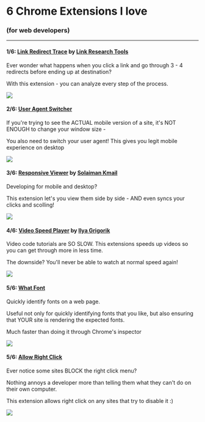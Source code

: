 # 6 Chrome Extensions I love

### (for web developers)

------

#### 1/6: [Link Redirect Trace](https://chrome.google.com/webstore/detail/link-redirect-trace/nnpljppamoaalgkieeciijbcccohlpoh?hl=en) by [Link Research Tools](http://www.linkresearchtools.com/)

Ever wonder what happens when you click a link and go through 3 - 4 redirects before ending up at destination?

With this extension - you can analyze every step of the process.

![](https://lh3.googleusercontent.com/-sEXzosHT-lOGIj0RBYcYdJ3xzIsZuxpi2mDZByPzFptkN5OcFO9wQ95urfgoAqgCl87P4whUB74e7Q1qgN1s5St=w640-h400-e365-rj-sc0x00ffffff)



#### 2/6: [User Agent Switcher](https://chrome.google.com/webstore/detail/user-agent-switcher-for-c/djflhoibgkdhkhhcedjiklpkjnoahfmg)

If you're trying to see the ACTUAL mobile version of a site, it's NOT ENOUGH to change your window size -  

You also need to switch your user agent! This gives you legit mobile experience on desktop

![](https://lh3.googleusercontent.com/QC1T69OAqJCCuZ9OZa8pRlceeSLqd6Y4RnAmG5vwaes-YBe8uwAqmDlSzNG638GWRIlRBrPDq6zNqOAl8V9F8YwlPok=w640-h400-e365-rj-sc0x00ffffff)



#### 3/6: [Responsive Viewer](https://chrome.google.com/webstore/detail/responsive-viewer/inmopeiepgfljkpkidclfgbgbmfcennb?hl=en) by [Solaiman Kmail](https://twitter.com/SolaimanKmail)

Developing for mobile and desktop?  

This extension let's you view them side by side - AND even syncs your clicks and scolling!

![](https://lh3.googleusercontent.com/z_GpBxbiu0-9yGrpsHUEK7hgqx9fUfmgIIoVMrLwLtxWY_HWwaahGcbuCTLk3B9muapBjSJ802jhabHAx-2hkbz3bg=w640-h400-e365-rj-sc0x00ffffff)

#### 4/6: [Video Speed Player](https://chrome.google.com/webstore/detail/video-speed-controller/nffaoalbilbmmfgbnbgppjihopabppdk?hl=en) by [Ilya Grigorik](https://www.igvita.com/)

Video code tutorials are SO SLOW. This extensions speeds up videos so you can get through more in less time.  

The downside? You'll never be able to watch at normal speed again!

![](https://lh3.googleusercontent.com/5aoc5CzYDnoG0UkF6GkAmn9BKf_qCk3d4jEDFIaGXIlN51k7GrL83aW1zHzFX0dfq2fOtrK92JKRS-5C4yUe5lkz=w640-h400-e365-rj-sc0x00ffffff)



#### 5/6: [What Font](https://chrome.google.com/webstore/detail/what-font-find-font/djgfpbegnihdgbngpmhjnlchgglngcdn?hl=en) 

Quickly identify fonts on a web page. 

Useful not only for quickly identifying fonts that you like, but also ensuring that YOUR site is rendering the expected fonts.  

Much faster than doing it through Chrome's inspector

![](https://lh3.googleusercontent.com/Jouv8pXibf8xqiO48NF-A5_fpqPtGVFgciVWjKWsGwU4tzcy_K3uTHEY9tviIkZLnp6r4Nsp5AXj486jmqHOEkCQBw=w640-h400-e365-rj-sc0x00ffffff)



#### 5/6: [Allow Right Click](https://chrome.google.com/webstore/detail/allow-right-click/hompjdfbfmmmgflfjdlnkohcplmboaeo?hl=en) 

Ever notice some sites BLOCK the right click menu? 

Nothing annoys a developer more than telling them what they can't do on their own computer.

This extension allows right click on any sites that try to disable it :)

![](https://lh3.googleusercontent.com/eYYqpwkTuIlVvkqH6FcdG1c66f_e8rQUHeb-B8hfdGryDnf_KJSIZ1XnW9oMN-rIxRwb1CfuwC-ehHc592bCgqht=w640-h400-e365-rj-sc0x00ffffff)
